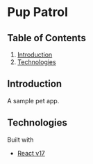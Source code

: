 # Pup Patrol 
## Table of Contents
1. [Introduction](#introduction)
2. [Technologies](#technologies)


## Introduction

A sample pet app.


## Technologies

Built with
- [React v17](https://reactjs.org/)